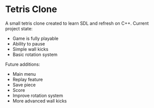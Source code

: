 # Tetris Clone
A small tetris clone created to learn SDL and refresh on C++.
Current project state:
  - Game is fully playable
  - Ability to pause
  - Simple wall kicks
  - Basic rotation system
  
Future additions:
  - Main menu
  - Replay feature
  - Save piece
  - Score
  - Improve rotation system
  - More advanced wall kicks
  
